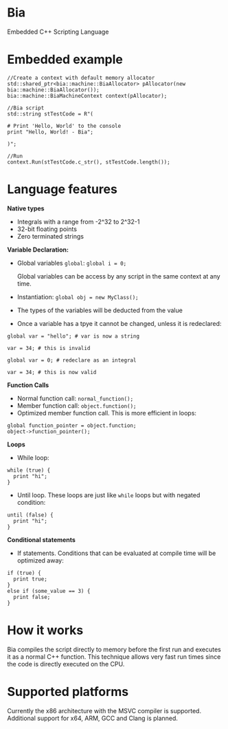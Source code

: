 # Bia
Embedded C++ Scripting Language

# Embedded example
```
//Create a context with default memory allocator
std::shared_ptr<bia::machine::BiaAllocator> pAllocator(new bia::machine::BiaAllocator());
bia::machine::BiaMachineContext context(pAllocator);

//Bia script
std::string stTestCode = R"(

# Print 'Hello, World' to the console
print "Hello, World! - Bia";

)";

//Run
context.Run(stTestCode.c_str(), stTestCode.length());
```

# Language features
**Native types**
- Integrals with a range from -2^32 to 2^32-1
- 32-bit floating points
- Zero terminated strings

**Variable Declaration:**
- Global variables `global`: `global i = 0;`

  Global variables can be access by any script in the same context at any time.
- Instantiation: `global obj = new MyClass();`
- The types of the variables will be deducted from the value
- Once a variable has a tpye it cannot be changed, unless it is redeclared:

```
global var = "hello"; # var is now a string

var = 34; # this is invalid

global var = 0; # redeclare as an integral

var = 34; # this is now valid
```

**Function Calls**
- Normal function call: `normal_function();`
- Member function call: `object.function();`
- Optimized member function call. This is more efficient in loops:

```
global function_pointer = object.function;
object->function_pointer();
```

**Loops**
- While loop:

```
while (true) {
  print "hi";
}
```

- Until loop. These loops are just like `while` loops but with negated condition:

```
until (false) {
  print "hi";
}
```

**Conditional statements**
- If statements. Conditions that can be evaluated at compile time will be optimized away:

```
if (true) {
  print true;
}
else if (some_value == 3) {
  print false;
}
```

# How it works
Bia compiles the script directly to memory before the first run and executes it as a normal C++ function. This technique allows very fast run times since the code is directly executed on the CPU.

# Supported platforms
Currently the x86 architecture with the MSVC compiler is supported. Additional support for x64, ARM, GCC and Clang is planned.
